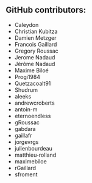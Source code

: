 GitHub contributors:
--------------------------------
 - Caleydon
 - Christian Kubitza
 - Damien Metzger
 - Francois Gaillard
 - Gregory Roussac
 - Jerome Nadaud
 - Jérôme Nadaud
 - Maxime Biloé
 - Progi1984
 - Quetzacoalt91
 - Shudrum
 - aleeks
 - andrewcroberts
 - antoin-m
 - eternoendless
 - gRoussac
 - gabdara
 - gaillafr
 - jorgevrgs
 - julienbourdeau
 - matthieu-rolland
 - maximebiloe
 - rGaillard
 - sfroment
